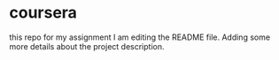 # coursera
this repo for my assignment
I am editing the README file. Adding some more details about the project description.
